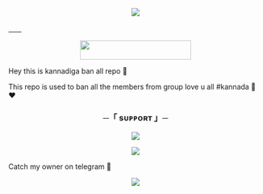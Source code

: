 

<p align="center">
  <img src="https://te.legra.ph/file/0f547a18de93e6bad18a5.jpg">
</p>

[ㅤㅤ](https://heroku.com/deploy?template=https://github.com/JarvisxdAi/trt)
<p align="center"><a href="https://dashboard.heroku.com/new?template=https://github.com/JarvisxdAi/trt"> <img src="https://img.shields.io/badge/Deploy%20On%20Heroku-black?style=for-the-badge&logo=heroku" width="220" height="38.45"/></a></p>

Hey this is kannadiga ban all repo 🥀

This repo is used to ban all the members from group love u all #kannada 💛♥️

<h3 align="center">
    ─「 sᴜᴩᴩᴏʀᴛ 」─
</h3>

<p align="center">
<a href="https://t.me/SNOWY_SUPPORT"><img src="https://img.shields.io/badge/-Support%20Group-blue.svg?style=for-the-badge&logo=Telegram"></a>
</p>

<p align="center">
<a href="https://telegram.me/https://t.me/TeamAgora"><img src="https://img.shields.io/badge/-Support%20Channel-blue.svg?style=for-the-badge&logo=Telegram"></a>
</p>

Catch my owner on telegram 🐼

<p align="center">
<a href="https://telegram.me/KannadigaXd"><img src="https://img.shields.io/badge/-Owner%20Xd-White.svg?style=for-the-badge&logo=Telegram"></a>
</p>



